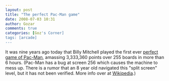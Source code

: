 ```yaml
---
layout: post
title: "The perfect Pac-Man game"
date: 2008-07-03 10:31
author: Gozar
comments: true
categories: [Goz's Corner]
tags: [arcade]
---
```

It was nine years ago today that Billy Mitchell played the first ever <a href="http://www.wired.com/science/discoveries/news/2008/07/dayintech_0703">perfect game of Pac-Man</a>, amassing 3,333,360 points over 255 boards in more than 6 hours. (Pac-Man has a bug at screen 256 which causes the machine to mess up. There is a rumor that an 8 year old navigated this "split screen" level, but it has not been verified. More info over at <a href="http://en.wikipedia.org/wiki/Pac-Man">Wikipedia</a>.)<br /><blockquote></blockquote>
